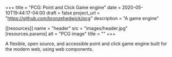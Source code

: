 +++
title = "PCG: Point and Click Game engine"
date = 2020-05-10T19:44:17-04:00
draft = false
project_url = "https://github.com/bronzehedwick/pcg"
description = "A game engine"

[[resources]]
  name = "header"
  src = "images/header.jpg"
  [resources.params]
    alt = "PCG image"
    title = ""
+++

A flexible, open source, and accessible point and click game engine
built for the modern web, using web components.
